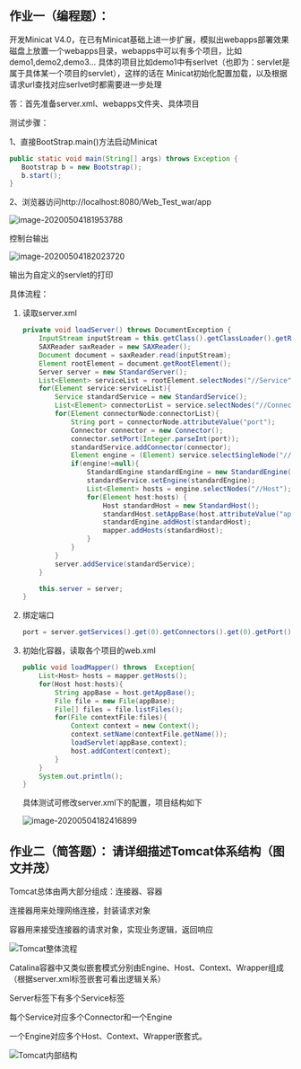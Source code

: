 ## 作业⼀（编程题）：

  开发Minicat V4.0，在已有Minicat基础上进⼀步扩展，模拟出webapps部署效果 磁盘上放置⼀个webapps⽬录，webapps中可以有多个项⽬，⽐如demo1,demo2,demo3... 具体的项⽬⽐如demo1中有serlvet（也即为：servlet是属于具体某⼀个项⽬的servlet），这样的话在 Minicat初始化配置加载，以及根据请求url查找对应serlvet时都需要进⼀步处理

答：首先准备server.xml、webapps文件夹、具体项目

测试步骤：

1、直接BootStrap.main()方法启动Minicat

```java
public static void main(String[] args) throws Exception {
   Bootstrap b = new Bootstrap();
   b.start();
}
```

2、浏览器访问http://localhost:8080/Web_Test_war/app

![image-20200504181953788](\image-20200504181953788.png)



控制台输出

![image-20200504182023720](\image-20200504182023720.png)

输出为自定义的servlet的打印

具体流程：

1. 读取server.xml

   ```java
   private void loadServer() throws DocumentException {
       InputStream inputStream = this.getClass().getClassLoader().getResourceAsStream(serverPath);
       SAXReader saxReader = new SAXReader();
       Document document = saxReader.read(inputStream);
       Element rootElement = document.getRootElement();
       Server server = new StandardServer();
       List<Element> serviceList = rootElement.selectNodes("//Service");
       for(Element service:serviceList){
           Service standardService = new StandardService();
           List<Element> connectorList = service.selectNodes("//Connector");
           for(Element connectorNode:connectorList){
               String port = connectorNode.attributeValue("port");
               Connector connector = new Connector();
               connector.setPort(Integer.parseInt(port));
               standardService.addConnector(connector);
               Element engine = (Element) service.selectSingleNode("//Engine");
               if(engine!=null){
                   StandardEngine standardEngine = new StandardEngine();
                   standardService.setEngine(standardEngine);
                   List<Element> hosts = engine.selectNodes("//Host");
                   for(Element host:hosts) {
                       Host standardHost = new StandardHost();
                       standardHost.setAppBase(host.attributeValue("appBase"));
                       standardEngine.addHost(standardHost);
                       mapper.addHosts(standardHost);
                   }
               }
           }
           server.addService(standardService);
       }
   
       this.server = server;
   }
   ```

2. 绑定端口

   ```java
   port = server.getServices().get(0).getConnectors().get(0).getPort();
   ```

3. 初始化容器，读取各个项目的web.xml

   ```java
   public void loadMapper() throws  Exception{
       List<Host> hosts = mapper.getHosts();
       for(Host host:hosts){
           String appBase = host.getAppBase();
           File file = new File(appBase);
           File[] files = file.listFiles();
           for(File contextFile:files){
               Context context = new Context();
               context.setName(contextFile.getName());
               loadServlet(appBase,context);
               host.addContext(context);
           }
       }
       System.out.println();
   }
   ```

   具体测试可修改server.xml下的配置，项目结构如下

   ![image-20200504182416899](\image-20200504182416899.png)

## 作业⼆（简答题）： 请详细描述Tomcat体系结构（图⽂并茂）

Tomcat总体由两大部分组成：连接器、容器

连接器用来处理网络连接，封装请求对象

容器用来接受连接器的请求对象，实现业务逻辑，返回响应

![Tomcat整体流程](\Tomcat整体流程.png)

Catalina容器中又类似嵌套模式分别由Engine、Host、Context、Wrapper组成（根据server.xml标签嵌套可看出逻辑关系）

Server标签下有多个Service标签

每个Service对应多个Connector和一个Engine

一个Engine对应多个Host、Context、Wrapper嵌套式。

![Tomcat内部结构](\Tomcat内部结构.png)